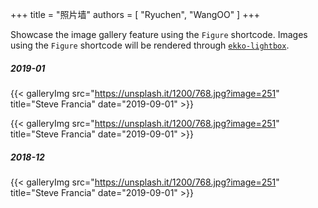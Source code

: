 +++
title = "照片墙"
authors = [
    "Ryuchen",
    "WangOO"
]
+++

Showcase the image gallery feature using the `Figure` shortcode. Images using the `Figure` shortcode will be rendered through [`ekko-lightbox`](https://ashleydw.github.io/lightbox/).

##### 2019-01

{{< galleryImg src="https://unsplash.it/1200/768.jpg?image=251" title="Steve Francia" date="2019-09-01" >}}

{{< galleryImg src="https://unsplash.it/1200/768.jpg?image=251" title="Steve Francia" date="2019-09-01" >}}

##### 2018-12

{{< galleryImg src="https://unsplash.it/1200/768.jpg?image=251" title="Steve Francia" date="2019-09-01" >}}
